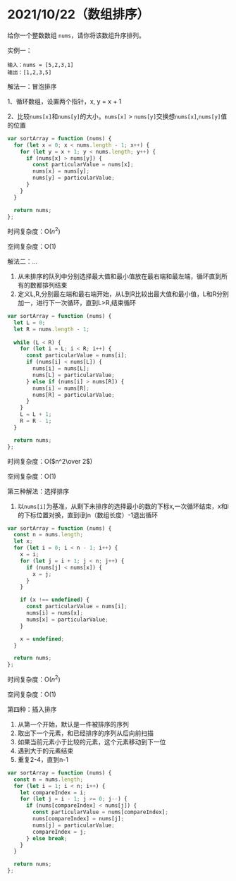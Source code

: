 # 2021/10/22（数组排序）

给你一个整数数组 `nums`，请你将该数组升序排列。

实例一：

```
输入：nums = [5,2,3,1]
输出：[1,2,3,5]
```

解法一：冒泡排序

1、循环数组，设置两个指针，x, y = x + 1

2、比较`nums[x]`和`nums[y]`的大小，`nums[x]` > `nums[y]`交换想`nums[x]`,`nums[y]`值的位置

```jsx
var sortArray = function (nums) {
  for (let x = 0; x < nums.length - 1; x++) {
    for (let y = x + 1; y < nums.length; y++) {
      if (nums[x] > nums[y]) {
        const particularValue = nums[x];
        nums[x] = nums[y];
        nums[y] = particularValue;
      }
    }
  }

  return nums;
};
```

时间复杂度：O($n^2$)

空间复杂度：O(1)

解法二：...

1. 从未排序的队列中分别选择最大值和最小值放在最右端和最左端，循环直到所有的数都排列结束
2. 定义L,R,分别最左端和最右端开始，从L到R比较出最大值和最小值，L和R分别加一，进行下一次循环，直到L>R,结束循环

```jsx
var sortArray = function (nums) {
  let L = 0;
  let R = nums.length - 1;
  
  while (L < R) {
    for (let i = L; i < R; i++) {
      const particularValue = nums[i];
      if (nums[i] < nums[L]) {
        nums[i] = nums[L];
        nums[L] = particularValue;
      } else if (nums[i] > nums[R]) {
        nums[i] = nums[R];
        nums[R] = particularValue;
      }
    }
    L = L + 1;
    R = R - 1;
  }

  return nums;
};
```

时间复杂度：O($n^2\over 2$)

空间复杂度：O(1)

第三种解法：选择排序

1. 以`nums[i]`为基准，从剩下未排序的选择最小的数的下标x,一次循环结束，x和i的下标位置对换，直到i到n（数组长度）-1退出循环

```jsx
var sortArray = function (nums) {
  const n = nums.length;
  let x;
  for (let i = 0; i < n - 1; i++) {
    x = i;
    for (let j = i + 1; j < n; j++) {
      if (nums[j] < nums[x]) {
        x = j;
      }
    }

    if (x !== undefined) {
      const particularValue = nums[i];
      nums[i] = nums[x];
      nums[x] = particularValue;
    }

    x = undefined;
  }

  return nums;
};
```

时间复杂度：O($n^2$)

空间复杂度：O(1)

第四种：插入排序

1. 从第一个开始，默认是一件被排序的序列
2. 取出下一个元素，和已经排序的序列从后向前扫描
3. 如果当前元素小于比较的元素，这个元素移动到下一位
4. 遇到大于的元素结束
5. 重复2-4，直到n-1

```jsx
var sortArray = function (nums) {
  const n = nums.length;
  for (let i = 1; i < n; i++) {
    let compareIndex = i;
    for (let j = i - 1; j >= 0; j--) {
      if (nums[compareIndex] < nums[j]) {
        const particularValue = nums[compareIndex];
        nums[compareIndex] = nums[j];
        nums[j] = particularValue;
        compareIndex = j;
      } else break;
    }
  }

  return nums;
};
```